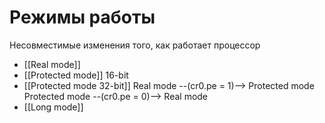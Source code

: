 # Режимы работы

Несовместимые изменения того, как работает процессор


* [[Real mode]]
* [[Protected mode]] 16-bit
* [[Protected mode 32-bit]]
	Real mode --(cr0.pe = 1)--> Protected mode
	Protected mode --(cr0.pe = 0)--> Real mode
* [[Long mode]]

